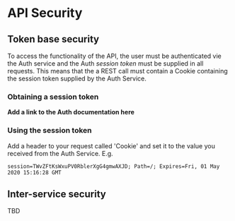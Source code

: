 API Security
============

Token base security
-------------------

To access the functionality of the API, the user must be authenticated vie the Auth service and the Auth *session token* must be supplied in all requests. This means that the a REST call must contain a Cookie containing the session token supplied by the Auth Service.

### Obtaining a session token ###

 **Add a link to the Auth documentation here**

### Using the session token

Add a header to your request called 'Cookie' and set it to the value you received from the Auth Service. E.g.

```
session=TWvZFtKsWxuPV0RblerXgG4gmwAXJD; Path=/; Expires=Fri, 01 May 2020 15:16:28 GMT
```


Inter-service security
----------------------
TBD
